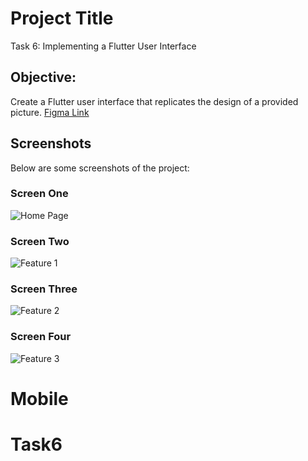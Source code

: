 # Project Title

Task 6: Implementing a Flutter User Interface

## Objective:

Create a Flutter user interface that replicates the design of a provided picture.
[Figma Link](https://www.figma.com/file/957Md2CrZ2B9KGjHy8RDcH/Internship?type=design&node-id=1%3A48&mode=design&t=dGzOJNr9pjkmYQog-1)

## Screenshots

Below are some screenshots of the project:

### Screen One

![Home Page](./images/screen_shot_1.jpg)

### Screen Two

![Feature 1](./images/screen_shot_2.jpg)

### Screen Three

![Feature 2](./images/screen_shot_3.jpg)

### Screen Four

![Feature 3](./images/screen_shot_4.jpg)
# Mobile
# Task6

